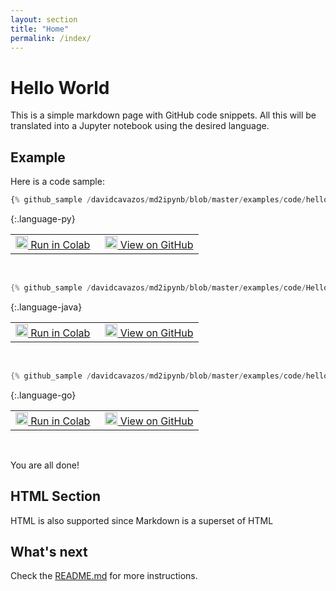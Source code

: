 ```yaml
---
layout: section
title: "Home"
permalink: /index/
---
```

<!--
Licensed under the Apache License, Version 2.0 (the "License");
you may not use this file except in compliance with the License.
You may obtain a copy of the License at

http://www.apache.org/licenses/LICENSE-2.0

Unless required by applicable law or agreed to in writing, software
distributed under the License is distributed on an "AS IS" BASIS,
WITHOUT WARRANTIES OR CONDITIONS OF ANY KIND, either express or implied.
See the License for the specific language governing permissions and
limitations under the License.
-->

# Hello World

This is a simple markdown page with GitHub code snippets.
All this will be translated into a Jupyter notebook using the desired language.

## Example

Here is a code sample:

```py
{% github_sample /davidcavazos/md2ipynb/blob/master/examples/code/hello-world.py tag:hello_world %}
```

{:.language-py}
<table>
  <td>
    <a target="_blank" class="button"
        href="https://colab.research.google.com/github//davidcavazos/md2ipynb/blob/master/examples/notebooks/hello-world-py.ipynb">
      <img src="https://www.tensorflow.org/images/colab_logo_32px.png" width="20px" height="20px" />
      Run in Colab
    </a>
  </td>
  <td style="padding-left:1em">
    <a target="_blank" class="button"
        href="https://github.com//davidcavazos/md2ipynb/blob/master/examples/code/hello-world.py">
      <img src="https://www.tensorflow.org/images/GitHub-Mark-32px.png" width="20px" height="20px" />
      View on GitHub
    </a>
  </td>
</table>
<br>

```java
{% github_sample /davidcavazos/md2ipynb/blob/master/examples/code/HelloWorld.java tag:hello_world %}
```

{:.language-java}
<table>
  <td>
    <a target="_blank" class="button"
        href="https://colab.research.google.com/github//davidcavazos/md2ipynb/blob/master/examples/notebooks/hello-world-java.ipynb">
      <img src="https://www.tensorflow.org/images/colab_logo_32px.png" width="20px" height="20px" />
      Run in Colab
    </a>
  </td>
  <td style="padding-left:1em">
    <a target="_blank" class="button"
        href="https://github.com//davidcavazos/md2ipynb/blob/master/examples/code/HelloWorld.java">
      <img src="https://www.tensorflow.org/images/GitHub-Mark-32px.png" width="20px" height="20px" />
      View on GitHub
    </a>
  </td>
</table>
<br>

```go
{% github_sample /davidcavazos/md2ipynb/blob/master/examples/code/hello-world.go tag:hello_world %}
```

{:.language-go}
<table>
  <td>
    <a target="_blank" class="button"
        href="https://colab.research.google.com/github//davidcavazos/md2ipynb/blob/master/examples/notebooks/hello-world-go.ipynb">
      <img src="https://www.tensorflow.org/images/colab_logo_32px.png" width="20px" height="20px" />
      Run in Colab
    </a>
  </td>
  <td style="padding-left:1em">
    <a target="_blank" class="button"
        href="https://github.com//davidcavazos/md2ipynb/blob/master/examples/code/hello-world.go">
      <img src="https://www.tensorflow.org/images/GitHub-Mark-32px.png" width="20px" height="20px" />
      View on GitHub
    </a>
  </td>
</table>
<br>

You are all done!

<h2>HTML Section</h2>

<p>HTML is also supported since Markdown is a superset of HTML</p>

## What's next

Check the [README.md](https://github.com//davidcavazos/md2ipynb/blob/master/README.md) for more instructions.
